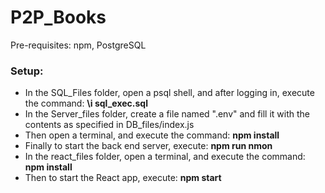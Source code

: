 # P2P_Books

Pre-requisites: npm, PostgreSQL

<h3>Setup:</h3>
<ul>
  <li>In the SQL_Files folder, open a psql shell, and after logging in, execute the command: <strong>\i sql_exec.sql</strong></li>
  <li>In the Server_files folder, create a file named ".env" and fill it with the contents as specified in DB_files/index.js</li>
  <li>Then open a terminal, and execute the command: <strong>npm install</strong></li>
  <li>Finally to start the back end server, execute: <strong>npm run nmon</strong></li>
  <li>In the react_files folder, open a terminal, and execute the command: <strong>npm install</strong></li>
  <li>Then to start the React app, execute: <strong>npm start</strong></li>
</ul>
